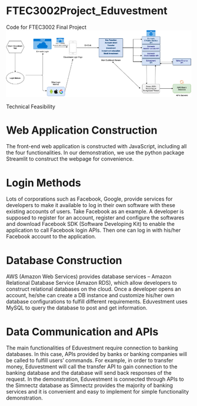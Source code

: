 # FTEC3002Project_Eduvestment
Code for FTEC3002 Final Project
![Image of Infrastracture](https://github.com/XUXiangCUHK/FTEC3002Project_Eduvestment/blob/main/3002ProjectDemo/images/Infrastructure.png)

Technical Feasibility

# Web Application Construction
The front-end web application is constructed with JavaScript, including all the four functionalities. In our demonstration, we use the python package Streamlit to construct the webpage for convenience.
# Login Methods
Lots of corporations such as Facebook, Google, provide services for developers to make it available to log in their own software with these existing accounts of users.
Take Facebook as an example. A developer is supposed to register for an account, register and configure the softwares and download Facebook SDK (Software Developing Kit) to enable the application to call Facebook login APIs. Then one can log in with his/her Facebook account to the application.
# Database Construction
AWS (Amazon Web Services) provides database services – Amazon Relational Database Service (Amazon RDS), which allow developers to construct relational databases on the cloud. Once a developer opens an account, he/she can create a DB instance and customize his/her own database configurations to fulfill different requirements.
Eduvestment uses MySQL to query the database to post and get information.
# Data Communication and APIs
The main functionalities of Eduvestment require connection to banking databases. In this case, APIs provided by banks or banking companies will be called to fulfill users’ commands. For example, in order to transfer money, Eduvestment will call the transfer API to gain connection to the banking database and the database will send back responses of the request.
In the demonstration, Eduvestment is connected through APIs to the Simnectz database as Simnectz provides the majority of banking services and it is convenient and easy to implement for simple functionality demonstration.
